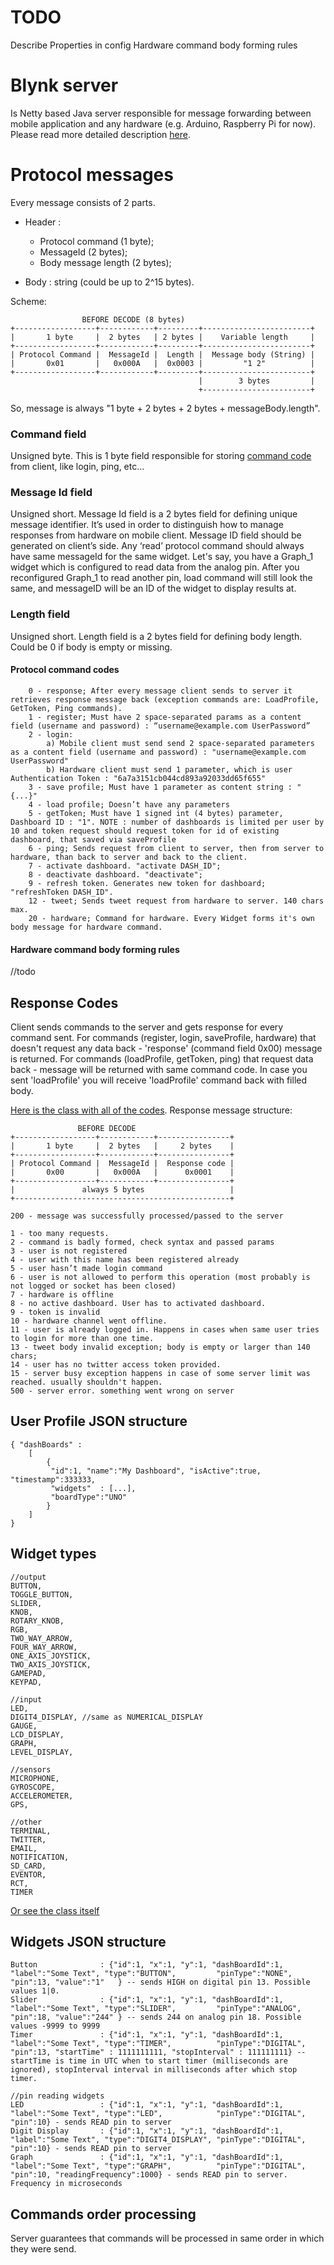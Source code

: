 # TODO
Describe Properties in config
Hardware command body forming rules

# Blynk server
Is Netty based Java server responsible for message forwarding between mobile application and any hardware (e.g. Arduino, Raspberry Pi for now).
Please read more detailed description [here](https://www.kickstarter.com/projects/167134865/blynk-build-an-app-for-your-arduino-project-in-5-m/description).

# Protocol messages

Every message consists of 2 parts.

+ Header :
    + Protocol command (1 byte);
    + MessageId (2 bytes);
    + Body message length (2 bytes);

+ Body : string (could be up to 2^15 bytes).

Scheme:

	            	BEFORE DECODE (8 bytes)
	+------------------+------------+---------+------------------------+
	|       1 byte     |  2 bytes   | 2 bytes |    Variable length     |
	+------------------+------------+---------+------------------------+
	| Protocol Command |  MessageId |  Length |  Message body (String) |
	|       0x01       |   0x000A   |  0x0003 |         "1 2"          |
	+------------------+------------+---------+------------------------+
	                                          |        3 bytes         |
    	                                      +------------------------+

So, message is always "1 byte + 2 bytes + 2 bytes + messageBody.length".

### Command field
Unsigned byte.
This is 1 byte field responsible for storing [command code](https://bitbucket.org/theblynk/blynk-server/src/a3861b0e9bcb9823bbb6dd2722500c55e197bbe6/common/src/main/java/cc/blynk/common/enums/Command.java?at=master) from client, like login, ping, etc...

### Message Id field
Unsigned short.
Message Id field is a 2 bytes field for defining unique message identifier. It’s used in order to distinguish how to manage responses from hardware on mobile client. Message ID field should be generated on client’s side.
Any ‘read’ protocol command should always have same messageId for the same widget. Let's say, you have a Graph_1 widget which is configured to read data from the analog pin.
After you reconfigured Graph_1 to read another pin, load command will still look the same, and messageID will be an ID of the widget to display results at.

### Length field
Unsigned short.
Length field is a 2 bytes field for defining body length. Could be 0 if body is empty or missing.



#### Protocol command codes

		0 - response; After every message client sends to server it retrieves response message back (exception commands are: LoadProfile, GetToken, Ping commands).
        1 - register; Must have 2 space-separated params as a content field (username and password) : “username@example.com UserPassword”
        2 - login:
            a) Mobile client must send send 2 space-separated parameters as a content field (username and password) : "username@example.com UserPassword"
            b) Hardware client must send 1 parameter, which is user Authentication Token : "6a7a3151cb044cd893a92033dd65f655"
        3 - save profile; Must have 1 parameter as content string : "{...}"
        4 - load profile; Doesn’t have any parameters
        5 - getToken; Must have 1 signed int (4 bytes) parameter, Dashboard ID : "1". NOTE : number of dashboards is limited per user by 10 and token request should request token for id of existing dashboard, that saved via saveProfile
        6 - ping; Sends request from client to server, then from server to hardware, than back to server and back to the client.
        7 - activate dashboard. "activate DASH_ID";
        8 - deactivate dashboard. "deactivate";
        9 - refresh token. Generates new token for dashboard; "refreshToken DASH_ID".
        12 - tweet; Sends tweet request from hardware to server. 140 chars max. 
        20 - hardware; Command for hardware. Every Widget forms it's own body message for hardware command.


#### Hardware command body forming rules
//todo



## Response Codes
Client sends commands to the server and gets response for every command sent.
For commands (register, login, saveProfile, hardware) that doesn't request any data back - 'response' (command field 0x00) message is returned.
For commands (loadProfile, getToken, ping) that request data back - message will be returned with same command code. In case you sent 'loadProfile' you will receive 'loadProfile' command back with filled body.

[Here is the class with all of the codes](https://bitbucket.org/theblynk/blynk-server/src/251d68546b2ade6651c1393017bf3d1ec4787e6b/common/src/main/java/cc/blynk/common/enums/Response.java?at=master).
Response message structure:

	    	       BEFORE DECODE
	+------------------+------------+----------------+
	|       1 byte     |  2 bytes   |     2 bytes    |
	+------------------+------------+----------------+
	| Protocol Command |  MessageId |  Response code |
	|       0x00       |   0x000A   |      0x0001    |
	+------------------+------------+----------------+
	|               always 5 bytes                   |
	+------------------------------------------------+

    200 - message was successfully processed/passed to the server

    1 - too many requests.
    2 - command is badly formed, check syntax and passed params
    3 - user is not registered
    4 - user with this name has been registered already
    5 - user hasn’t made login command
    6 - user is not allowed to perform this operation (most probably is not logged or socket has been closed)
    7 - hardware is offline
    8 - no active dashboard. User has to activated dashboard.
    9 - token is invalid
    10 - hardware channel went offline.
    11 - user is already logged in. Happens in cases when same user tries to login for more than one time.
    13 - tweet body invalid exception; body is empty or larger than 140 chars;
    14 - user has no twitter access token provided.
    15 - server busy exception happens in case of some server limit was reached. usually shouldn't happen.
    500 - server error. something went wrong on server

## User Profile JSON structure
	{ "dashBoards" : 
		[ 
			{
			 "id":1, "name":"My Dashboard", "isActive":true, "timestamp":333333,
			 "widgets"  : [...], 
			 "boardType":"UNO"
			}
		]
	}

## Widget types

    //output
    BUTTON,
    TOGGLE_BUTTON,
    SLIDER,
    KNOB,
    ROTARY_KNOB,
    RGB,
    TWO_WAY_ARROW,
    FOUR_WAY_ARROW,
    ONE_AXIS_JOYSTICK,
    TWO_AXIS_JOYSTICK,
    GAMEPAD,
    KEYPAD,

    //input
    LED,
    DIGIT4_DISPLAY, //same as NUMERICAL_DISPLAY
    GAUGE,
    LCD_DISPLAY,
    GRAPH,
    LEVEL_DISPLAY,

    //sensors
    MICROPHONE,
    GYROSCOPE,
    ACCELEROMETER,
    GPS,

    //other
    TERMINAL,
    TWITTER,
    EMAIL,
    NOTIFICATION,
    SD_CARD,
    EVENTOR,
    RCT,
    TIMER

[Or see the class itself](https://bitbucket.org/theblynk/blynk-server/src/251d68546b2ade6651c1393017bf3d1ec4787e6b/server/tcp-server/src/main/java/cc/blynk/server/model/enums/WidgetType.java?at=master)

## Widgets JSON structure

	Button				: {"id":1, "x":1, "y":1, "dashBoardId":1, "label":"Some Text", "type":"BUTTON",         "pinType":"NONE", "pin":13, "value":"1"   } -- sends HIGH on digital pin 13. Possible values 1|0.
	Slider				: {"id":1, "x":1, "y":1, "dashBoardId":1, "label":"Some Text", "type":"SLIDER",         "pinType":"ANALOG",  "pin":18, "value":"244" } -- sends 244 on analog pin 18. Possible values -9999 to 9999
	Timer				: {"id":1, "x":1, "y":1, "dashBoardId":1, "label":"Some Text", "type":"TIMER",          "pinType":"DIGITAL", "pin":13, "startTime" : 1111111111, "stopInterval" : 111111111} -- startTime is time in UTC when to start timer (milliseconds are ignored), stopInterval interval in milliseconds after which stop timer.

	//pin reading widgets
	LED					: {"id":1, "x":1, "y":1, "dashBoardId":1, "label":"Some Text", "type":"LED",            "pinType":"DIGITAL", "pin":10} - sends READ pin to server
	Digit Display		: {"id":1, "x":1, "y":1, "dashBoardId":1, "label":"Some Text", "type":"DIGIT4_DISPLAY", "pinType":"DIGITAL", "pin":10} - sends READ pin to server
	Graph				: {"id":1, "x":1, "y":1, "dashBoardId":1, "label":"Some Text", "type":"GRAPH",          "pinType":"DIGITAL", "pin":10, "readingFrequency":1000} - sends READ pin to server. Frequency in microseconds

## Commands order processing
Server guarantees that commands will be processed in same order in which they were send.